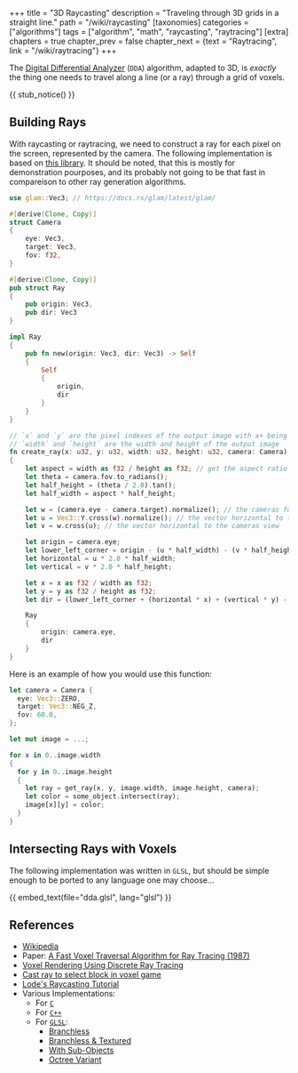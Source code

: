 +++
title = "3D Raycasting"
description = "Traveling through 3D grids in a straight line."
path = "/wiki/raycasting"
[taxonomies]
categories = ["algorithms"]
tags = ["algorithm", "math", "raycasting", "raytracing"]
[extra]
chapters = true
chapter_prev = false
chapter_next = {text = "Raytracing", link = "/wiki/raytracing"}
+++

The [Digital Differential Analyzer](https://en.wikipedia.org/wiki/Digital_differential_analyzer_(graphics_algorithm)) (`DDA`) algorithm,
adapted to 3D, is *exactly* the thing one needs to travel along a line (or a ray) through a grid of voxels.

<!-- more -->

{{ stub_notice() }}

## Building Rays
With raycasting or raytracing, we need to construct a ray for each pixel on the screen, represented by the camera. The following implementation is based on [this library](https://github.com/dps/rust-raytracer/tree/main/raytracer). It should be noted, that this is mostly for demonstration pourposes, and its probably not going to be that fast in compareison to other ray generation algorithms.
```rs
use glam::Vec3; // https://docs.rs/glam/latest/glam/

#[derive(Clone, Copy)]
struct Camera
{
    eye: Vec3,
    target: Vec3,
    fov: f32,
}

#[derive(Clone, Copy)]
pub struct Ray 
{
    pub origin: Vec3,
    pub dir: Vec3
}

impl Ray 
{
    pub fn new(origin: Vec3, dir: Vec3) -> Self 
    {
        Self 
        { 
            origin, 
            dir
        }
    }
}

// `x` and `y` are the pixel indexes of the output image with x+ being right and y+ being up
// `width` and `height` are the width and height of the output image
fn create_ray(x: u32, y: u32, width: u32, height: u32, camera: Camera) -> Ray 
{
    let aspect = width as f32 / height as f32; // get the aspect ratio of the image
    let theta = camera.fov.to_radians();
    let half_height = (theta / 2.0).tan();
    let half_width = aspect * half_height;

    let w = (camera.eye - camera.target).normalize(); // the cameras forward direction
    let u = Vec3::Y.cross(w).normalize(); // the vector horizontal to the cameras view
    let v = w.cross(u); // the vector horizontal to the cameras view

    let origin = camera.eye;
    let lower_left_corner = origin - (u * half_width) - (v * half_height) - w;
    let horizontal = u * 2.0 * half_width;
    let vertical = v * 2.0 * half_height;

    let x = x as f32 / width as f32;
    let y = y as f32 / height as f32;
    let dir = (lower_left_corner + (horizontal * x) + (vertical * y) - origin).normalize();

    Ray 
    { 
        origin: camera.eye, 
        dir
    }
}
```
Here is an example of how you would use this function:
```rs
let camera = Camera {
  eye: Vec3::ZERO,
  target: Vec3::NEG_Z,
  fov: 60.0,
};

let mut image = ...;

for x in 0..image.width
{
  for y in 0..image.height
  {
    let ray = get_ray(x, y, image.width, image.height, camera);
    let color = some_object.intersect(ray);
    image[x][y] = color;
  }
}
```

## Intersecting Rays with Voxels

The following implementation was written in `GLSL`,
but should be simple enough to be ported to any language one may choose...

{{ embed_text(file="dda.glsl", lang="glsl") }}

## References

- [Wikipedia](https://en.wikipedia.org/wiki/Digital_differential_analyzer_(graphics_algorithm))
- Paper: [A Fast Voxel Traversal Algorithm for Ray Tracing (1987)](http://www.cse.yorku.ca/~amana/research/grid.pdf)
- [Voxel Rendering Using Discrete Ray Tracing](https://castingrays.blogspot.com/2014/01/voxel-rendering-using-discrete-ray.html)
- [Cast ray to select block in voxel game](https://gamedev.stackexchange.com/a/49423)
- [Lode's Raycasting Tutorial](https://lodev.org/cgtutor/raycasting.html)
- Various Implementations:
  - For [`C`](https://webdocs.cs.ualberta.ca/~graphics/books/GraphicsGems/gemsiv/vox_traverse.c)
  - For [`C++`](https://gist.github.com/garymacindoe/895430c1e53a6e50cb35)
  - For [`GLSL`](https://www.shadertoy.com/view/XddcWn):
    - [Branchless](https://www.shadertoy.com/view/4dX3zl)
    - [Branchless & Textured](https://www.shadertoy.com/view/7dK3D3)
    - [With Sub-Objects](https://www.shadertoy.com/view/7stXzn)
    - [Octree Variant](https://www.shadertoy.com/view/4sVfWw)
